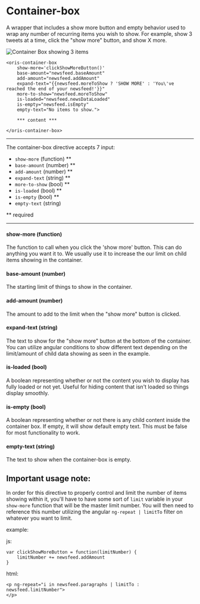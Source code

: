 # Container-box

A wrapper that includes a show more button and empty behavior used to wrap any number of recurring items you wish to show. For example, show 3 tweets at a time, click the "show more" button, and show X more.

![Container Box showing 3 items](http://i.imgur.com/m5aj6dL.png)

```
<oris-container-box
	show-more='clickShowMoreButton()'
	base-amount="newsfeed.baseAmount"
	add-amount="newsfeed.addAmount"
	expand-text="{{newsfeed.moreToShow ? 'SHOW MORE' : 'You\'ve reached the end of your newsfeed!'}}"
	more-to-show="newsfeed.moreToShow"
	is-loaded="newsfeed.newsDataLoaded"
	is-empty="newsfeed.isEmpty"
	empty-text="No items to show.">

	*** content ***

</oris-container-box>
```

---

The container-box directive accepts 7 input:

* `show-more` (function) **
* `base-amount` (number) **
* `add-amount` (number) **
* `expand-text` (string) **
* `more-to-show` (bool) **
* `is-loaded` (bool) **
* `is-empty` (bool) **
* `empty-text` (string)

** required

---
#### show-more (function)

The function to call when you click the 'show more' button. This can do anything you want it to. We usually use it to increase the our limit on child items showing in the container.

#### base-amount (number)

The starting limit of things to show in the container.

#### add-amount (number)

The amount to add to the limit when the "show more" button is clicked.

#### expand-text (string)

The text to show for the "show more" button at the bottom of the container. You can utilize angular conditions to show different text depending on the limit/amount of child data showing as seen in the example.

#### is-loaded (bool)

A boolean representing whether or not the content you wish to display has fully loaded or not yet. Useful for hiding content that isn't loaded so things display smoothly.

#### is-empty (bool)

A boolean representing whether or not there is any child content inside the container box. If empty, it will show default empty text. This must be false for most functionality to work.

#### empty-text (string)

The text to show when the container-box is empty.

## Important usage note:

In order for this directive to properly control and limit the number of items showing within it, you'll have to have some sort of `limit` variable in your `show-more` function that will be the master limit number. You will then need to reference this number utilizing the angular `ng-repeat | limitTo` filter on whatever you want to limit.

example:

js:
```
var clickShowMoreButton = function(limitNumber) {
	limitNumber += newsfeed.addAmount
}
```

html:
```
<p ng-repeat="i in newsfeed.paragraphs | limitTo : newsfeed.limitNumber">
</p>
```
